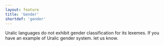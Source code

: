 ```yaml
---
layout: feature
title: 'Gender'
shortdef: 'gender'
---
```


Uralic languages do not exhibit gender classification for its lexemes. If you
have an example of Uralic gender system. let us know.

